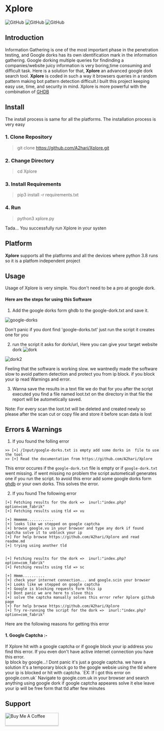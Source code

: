 # Xplore
![GitHub](https://img.shields.io/badge/Version-1.1-blue)
![GitHub](https://img.shields.io/badge/Platform-Unix%20%7C%20Windows-brightgreen)
![GitHub](https://img.shields.io/badge/Python-3.7%20%7C%203.8%20%7C%203.8%2B-orange)

## Introduction
Information Gathering is one of the most important phase in the penetration testing, and Google dorks has its own identification mark in the information gathering. Google dorking multiple queries for findinding a companies/website juicy information is very boring,time consuming and difficult task. Here is a solution for that, **Xplore** an advanced google dork search tool. **Xplore** is coded in such a way it browsers queries in a random pattern making bot pattern detection difficult.I built this project keeping easy use, time, and security in mind. Xplore is more powerful with the combination of [GHDB](https://www.exploit-db.com/google-hacking-database)
## Install

The install process is same for all the platforms. The installation process is very easy 

<h3>1. Clone Repository</h3>

> git clone https://github.com/A2hari/Xplore.git

<h3>2. Change Directory</h3>

> cd Xplore

<h3>3. Install Requirements </h3>

> pip3 install -r requirements.txt

<h3>4. Run </h3>

> python3 xplore.py

Tada... You successfully run Xplore in your systen

## Platform
**Xplore** supports all the platforms and all the devices where python 3.8 runs so it is a platfom independent project

## Usage
Usage of Xplore is very simple. You don't need to be a pro at google dork. 
<h4> Here are the steps for using this Software</h4>

1. Add the google dorks form ghdb to the google-dork.txt and save it.

![google-dorks](https://user-images.githubusercontent.com/40531762/82412148-bc19d880-9a90-11ea-926c-de53327357f8.png)

Don't panic if you dont find 'google-dorks.txt' just run the script it creates one for you

2. run the script it asks for dork/url, Here you can give your target website dork 
![dork](https://user-images.githubusercontent.com/40531762/82413423-eec4d080-9a92-11ea-876d-2b48f483fb2b.png)

![dork2](https://user-images.githubusercontent.com/40531762/82413476-09974500-9a93-11ea-8d68-3c886e79474a.png)

Feeling that the software is working slow. we wantnedly made the software slow to avoid pattern detection and protect you from ip block. if you block your ip read Warnings and error.

3. Wanna save the results in a text file we do that for you after the script executed you find a file named loot.txt on the directory in that file the report will be autometically saved.

Note: For every scan the loot.txt will be deleted and created newly so please after the scan cut or copy file and store it before scan data is lost

## Errors & Warnings
1. If you found the folling error
```
>> [+] /Input/google-dorks.txt is empty add some dorks in  file to use the tool
>> [+] Read the documentation from https://github.com/A2hari/Xplore 
```
This error occures if the `google-dork.txt` file  is empty or if `google-dork.txt` went missing. if went missing no problem the script autometicall generates one if you run the script. to avoid this error add some google dorks form [ghdb](https://www.exploit-db.com/google-hacking-database) or your own dorks. This solves the error.

2. If you found The following error
```
[+] Fetching results for the dork =>  inurl:"index.php?option=com_fabrik"
[+] Fetching results using tld => vu

[+] Hmmmmm............
[+] looks like we stepped on google captcha
[+] browse google.vu in your browser and type any dork if found captcha solve it to unblock your ip 
[+] For help browse https://github.com/A2hari/Xplore and read readme.md
[+] trying using another tld

 
[+] Fetching results for the dork =>  inurl:"index.php?option=com_fabrik"
[+] Fetching results using tld => sc

[+] Hmmm.......... 
[+] check your internet connection... and google.scin your browser
[+] Looks like we stepped on google captcha
[+] Google is blocking requests form this ip 
[+] Dont panic we are here to slove this
[+] solve the captcha manually solves this error refer Xplore github page
[+} For help browse https://github.com/A2hari/Xplore
[+] Try re-running the script for the dork =>  inurl:"index.php?option=com_fabrik"

```
Here are the following reasons for getting this error

<h4>1. Google Captcha :-</h4>
If Xplore hit with a google captcha or if google block your ip address you find this error. If you even don't have active internet connection you have this error. 
<br>
Ip block by google...! Dont panic it's just a google captcha. we have a solution it's a temporary block go to the google websie using the tld where your ip is blocked or hit with captcha. 
 `EX: If i got this error on google.com.uk` Navigate to google.com.uk in your browser and search anything using google dork
 if google captcha appeares solve it else leave your ip will be free form that tld after few minutes

## Support

<a href="https://www.buymeacoffee.com/hari" target="_blank"><img src="https://www.buymeacoffee.com/assets/img/custom_images/orange_img.png" alt="Buy Me A Coffee" style="height: 41px !important;width: 174px !important;box-shadow: 0px 3px 2px 0px rgba(190, 190, 190, 0.5) !important;-webkit-box-shadow: 0px 3px 2px 0px rgba(190, 190, 190, 0.5) !important;" ></a>
